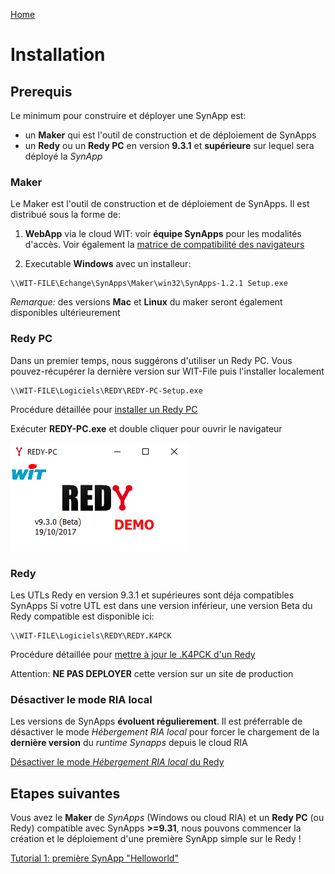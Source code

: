 [Home](sitemap.md)

# Installation

## Prerequis

Le minimum pour construire et déployer une SynApp est:
* un **Maker** qui est l'outil de construction et de déploiement de SynApps
* un **Redy** ou un **Redy PC** en version **9.3.1** et **supérieure** sur lequel sera déployé la *SynApp*

### Maker

Le Maker est l'outil de construction et de déploiement de SynApps. Il est distribué sous la forme de:

1. **WebApp** via le cloud WIT: voir **équipe SynApps** pour les modalités d'accès. Voir également la [matrice de compatibilité des navigateurs](browers.md)

2. Executable **Windows** avec un installeur:
```
\\WIT-FILE\Echange\SynApps\Maker\win32\SynApps-1.2.1 Setup.exe
```
_Remarque:_ des versions **Mac** et **Linux** du maker seront également disponibles ultérieurement

### Redy PC

Dans un premier temps, nous suggérons d'utiliser un Redy PC. Vous pouvez-récupérer la dernière version sur WIT-File puis l'installer localement
```
\\WIT-FILE\Logiciels\REDY\REDY-PC-Setup.exe
```
Procédure détaillée pour [installer un Redy PC](redy/install.md)

Exécuter **REDY-PC.exe** et double cliquer pour ouvrir le navigateur

![RedyPC](assets/redyPCexe.png)

### Redy

Les UTLs Redy en version 9.3.1 et supérieures sont déja compatibles SynApps
Si votre UTL est dans une version inférieur, une version Beta du Redy compatible est disponible ici:
```
\\WIT-FILE\Logiciels\REDY\REDY.K4PCK
```
Procédure détaillée pour [mettre à jour le .K4PCK d'un Redy](redy/install.md)

Attention: **NE PAS DEPLOYER** cette version sur un site de production

### Désactiver le mode RIA local

Les versions de SynApps **évoluent régulierement**. Il est préferrable de désactiver le mode *Hébergement RIA local* pour forcer le chargement de la **dernière version** du *runtime Synapps* depuis le cloud RIA

[Désactiver le mode *Hébergement RIA local* du Redy](redy/configure.md)

## Etapes suivantes

Vous avez le **Maker** de *SynApps* (Windows ou cloud RIA) et un **Redy PC** (ou Redy) compatible avec SynApps **>=9.31**, nous pouvons commencer la création et le déploiement d'une première SynApp simple sur le Redy !

[Tutorial 1: première SynApp "Helloworld"](tutos/tuto01/index.md)